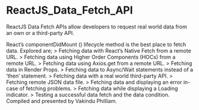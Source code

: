 # ReactJS_Data_Fetch_API
 ReactJS Data Fetch APIs allow developers to request real world data from an own or a third-party API. 
 
 React’s componentDidMount () lifecycle method is the best place to fetch data. Explored are; > Fetching data with React’s Native Fetch from a remote URL. > Fetching data using Higher Order Components (HOCs) from a remote URL. > Fetching data using Axios.get from a remote URL. > Fetching data in Render Props. > Fetching data to Async/Wait statements instead of a ‘then’ statement. > Fetching data with a real world third-party API. > Fetching remote JSON data file. > Fetching data and displaying an error in-case of fetching problems. > Fetching data while displaying a Loading indicator. > Testing a successful data fetch and the data condition. Compiled and presented by Vakindu Philliam.
